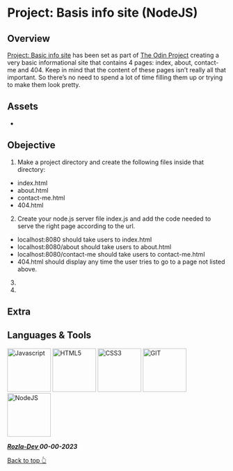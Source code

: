 # Project: Basis info site (NodeJS)

## Overview

[Project: Basic info site](https://www.theodinproject.com/lessons/nodejs-basic-informational-site#project-solution) has been set as part of [The Odin Project](https://www.theodinproject.com/)
creating a very basic informational site that contains 4 pages: index, about, contact-me and 404. Keep in mind that the content of these pages isn’t really all that important. So there’s no need to spend a lot of time filling them up or trying to make them look pretty.

## Assets

- 

## Obejective

1. Make a project directory and create the following files inside that directory:
 - index.html
 - about.html
 - contact-me.html
 - 404.html
2. Create your node.js server file index.js and add the code needed to serve the right page according to the url.
 - localhost:8080 should take users to index.html
 - localhost:8080/about should take users to about.html
 - localhost:8080/contact-me should take users to contact-me.html
 - 404.html should display any time the user tries to go to a page not listed above.
3. 
4. 

## Extra

## Languages & Tools

<a href="https://javascript.info/">
    <img width="100" alt="Javascript" src="https://cdn.jsdelivr.net/gh/devicons/devicon/icons/javascript/javascript-plain.svg" /></a> 
<a href="https://html.com/html5/">
    <img width="100" alt="HTML5" src="https://cdn.jsdelivr.net/gh/devicons/devicon/icons/html5/html5-plain-wordmark.svg" /></a> 
<a href="https://css3.com/">
    <img width="100" alt="CSS3" src="https://cdn.jsdelivr.net/gh/devicons/devicon/icons/css3/css3-plain-wordmark.svg" /></a> 
<a href="https://git-scm.com/">
    <img width="100" alt="GIT" src="https://cdn.jsdelivr.net/gh/devicons/devicon/icons/git/git-original.svg" /></a>
<a href="https://nodejs.org/en">
    <img width="100" alt="NodeJS"src="https://cdn.jsdelivr.net/gh/devicons/devicon@latest/icons/nodejs/nodejs-original-wordmark.svg" /></a>

          


***<a href="https://twitter.com/Crypto_Rozla"> Rozla-Dev </a> 00-00-2023***


[Back to top 👆](#project)